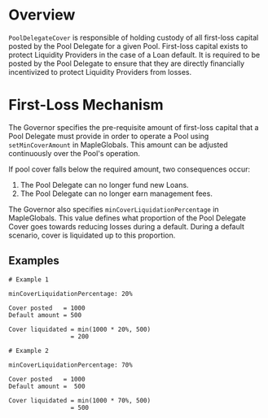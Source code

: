 # Overview

`PoolDelegateCover` is responsible of holding custody of all first-loss capital posted by the Pool Delegate for a given Pool. First-loss capital exists to protect Liquidity Providers in the case of a Loan default. It is required to be posted by the Pool Delegate to ensure that they are directly financially incentivized to protect Liquidity Providers from losses.

# First-Loss Mechanism

The Governor specifies the pre-requisite amount of first-loss capital that a Pool Delegate must provide in order to operate a Pool using `setMinCoverAmount` in MapleGlobals. This amount can be adjusted continuously over the Pool's operation.

If pool cover falls below the required amount, two consequences occur:
1. The Pool Delegate can no longer fund new Loans.
2. The Pool Delegate can no longer earn management fees.

The Governor also specifies `minCoverLiquidationPercentage` in MapleGlobals. This value defines what proportion of the Pool Delegate Cover goes towards reducing losses during a default. During a default scenario, cover is liquidated up to this proportion.

## Examples

```
# Example 1

minCoverLiquidationPercentage: 20%

Cover posted   = 1000
Default amount = 500

Cover liquidated = min(1000 * 20%, 500)
                 = 200

# Example 2

minCoverLiquidationPercentage: 70%

Cover posted   = 1000
Default amount =  500

Cover liquidated = min(1000 * 70%, 500)
                 = 500
```

